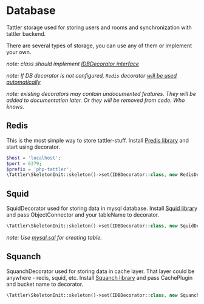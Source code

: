 # Database

Tattler storage used for storing users and rooms and synchronization with tattler backend.

There are several types of storage, you can use any of them or implement your own.

_note: class should implement [IDBDecorator interface](https://github.com/Oktopost/Tattler-php/blob/master/src/Tattler/Base/Decorators/IDBDecorator.php)_

_note: If DB decorator is not configured, `Redis` decorator [will be used automatically](https://github.com/Oktopost/Tattler-php/blob/master/skeleton/Tattler/Base/Decorators.php)_

_note: existing decorators may contain undocumented features. They will be added to documentation later. 
Or they will be removed from code. Who knows._

## Redis
This is the most simple way to store tattler-stuff. Install [Predis library](https://github.com/nrk/predis) and 
start using decorator.

```php
$host = 'localhost';
$port = 6379;
$prefix = 'php-tattler';
\Tattler\SkeletonInit::skeleton()->set(IDBDecorator::class, new RedisDecorator($host, $port, $prefix));
```

## Squid
SquidDecorator used for storing data in mysql database. Install [Squid library](https://github.com/Oktopost/Squid) and 
pass ObjectConnector and your tableName to decorator.

```php
\Tattler\SkeletonInit::skeleton()->set(IDBDecorator::class, new SquidDecorator($objectConector, $tableName));
```

_note: Use [mysql.sql](https://github.com/Oktopost/Tattler-php/blob/master/db/mysql.sql) for creating table._

## Squanch
SquanchDecorator used for storing data in cache layer. That layer could be anywhere - redis, squid, etc. Install 
[Squanch library](https://github.com/Oktopost/Squanch) and pass CachePlugin and bucket name to decorator.

```php
\Tattler\SkeletonInit::skeleton()->set(IDBDecorator::class, new SquanchDecorator($cachePlugin, 'php-tattler'));
```